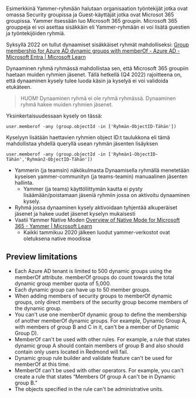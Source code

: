 Esimerkkinä Yammer-ryhmään halutaan organisaation työntekijät jotka ovat omassa Security groupissa ja Guest-käyttäjät jotka ovat Microsot 365 groupissa.
Yammer itsessään luo Microsoft 365 groupin. 
Microsoft 365 grouppeja ei voi asettaa sisäkkäin eli Yammer-ryhmään ei voi lisätä guestien ja työntekijöiden ryhmiä.

Syksyllä 2022 on tullut dynaamiset sisäkkäiset ryhmät mahdolliseksi:
[Group membership for Azure AD dynamic groups with memberOf - Azure AD - Microsoft Entra | Microsoft Learn](https://learn.microsoft.com/en-us/azure/active-directory/enterprise-users/groups-dynamic-rule-member-of)

Dynaaminen ryhmä ryhmässä mahdollistaa sen, että Microsoft 365 groupiin haetaan muiden ryhmien jäsenet. Tällä hetkellä (Q4 2022) rajoitteena on, että dynaaminen kysely tulee luoda käsin ja kyselyä ei voi validoida etukäteen.
>HUOM!
>Dynaaminen ryhmä ei ole ryhmä ryhmässä. Dynaaminen ryhmä hakee muiden ryhmien jäsenet.

Yksinkertaisuudessaan kysely on tässä:
```
user.memberof -any (group.objectId -in ['Ryhmän-ObjectID-Tähän'])
```

Kyselyyn lisätään haettavien ryhmien object ID:t taulukkona eli tämä mahdollistaa yhdellä queryllä usean ryhmän jäsenten lisäyksen
```
user.memberof -any (group.objectId -in ['Ryhmän1-ObjectID-Tähän','Ryhmän2-ObjectID-Tähän'])
```

- Yammerin (ja teamsin) näkökulmasta Dynaamisella ryhmällä menetetään kyseisen yammer-communityn (ja teams-teamin) manuaalinen jäsenten hallinta.
	- Yammer (ja teams) käyttöliittymän kautta ei pysty lisäämään/poistamaan jäseniä ryhmiin jossa on aktivoitu dynaaminen kysely.
- Ryhmä jossa dynaaminen kysely aktivoidaan tyhjentää alkuperäiset jäsenet ja hakee uudet jäsenet kyselyn mukaisesti
- Vaatii Yammer Native Moden [Overview of Native Mode for Microsoft 365 - Yammer | Microsoft Learn](https://learn.microsoft.com/en-us/yammer/configure-your-yammer-network/overview-native-mode)
	- Kaikki tammikuu 2020 jälkeen luodut yammer-verkostot ovat oletuksena native moodissa

## Preview limitations

-   Each Azure AD tenant is limited to 500 dynamic groups using the memberOf attribute. memberOf groups do count towards the total dynamic group member quota of 5,000.
-   Each dynamic group can have up to 50 member groups.
-   When adding members of security groups to memberOf dynamic groups, only direct members of the security group become members of the dynamic group.
-   You can't use one memberOf dynamic group to define the membership of another memberOf dynamic groups. For example, Dynamic Group A, with members of group B and C in it, can't be a member of Dynamic Group D).
-   MemberOf can't be used with other rules. For example, a rule that states dynamic group A should contain members of group B and also should contain only users located in Redmond will fail.
-   Dynamic group rule builder and validate feature can't be used for memberOf at this time.
-   MemberOf can't be used with other operators. For example, you can't create a rule that states “Members Of group A can't be in Dynamic group B.”
-   The objects specified in the rule can't be administrative units.